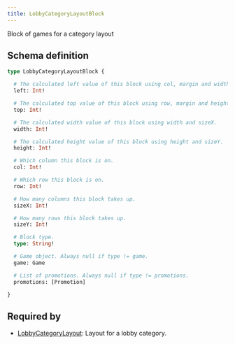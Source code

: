 ```yaml
---
title: LobbyCategoryLayoutBlock
---
```


Block of games for a category layout

## Schema definition
```graphql
type LobbyCategoryLayoutBlock {

  # The calculated left value of this block using col, margin and width.
  left: Int! 

  # The calculated top value of this block using row, margin and height.
  top: Int! 

  # The calculated width value of this block using width and sizeX.
  width: Int! 

  # The calculated height value of this block using height and sizeY.
  height: Int! 

  # Which column this block is on.
  col: Int! 

  # Which row this block is on.
  row: Int! 

  # How many columns this block takes up.
  sizeX: Int! 

  # How many rows this block takes up.
  sizeY: Int! 

  # Block type.
  type: String! 

  # Game object. Always null if type != game.
  game: Game 

  # List of promotions. Always null if type != promotions.
  promotions: [Promotion] 

}
```
## Required by
* [LobbyCategoryLayout](graphql/schema/lobbycategorylayout.md): Layout for a lobby category.
